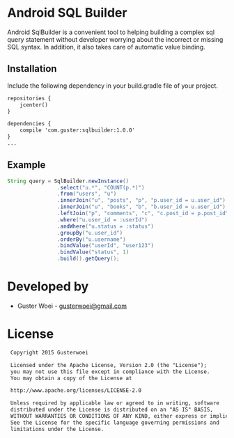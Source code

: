 # Android SQL Builder
Android SqlBuilder is a convenient tool to helping building a complex sql query statement
without developer worrying about the incorrect or missing SQL syntax. In addition, it also
takes care of automatic value binding.

## Installation
Include the following dependency in your build.gradle file of your project.

```xml
repositories {
    jcenter()
}

dependencies {
    compile 'com.guster:sqlbuilder:1.0.0'
}
...
```

## Example

```java
String query = SqlBuilder.newInstance()
                .select("u.*", "COUNT(p.*)")
                .from("users", "u")
                .innerJoin("u", "posts", "p", "p.user_id = u.user_id")
                .innerJoin("u", "books", "b", "b.user_id = u.user_id")
                .leftJoin("p", "comments", "c", "c.post_id = p.post_id")
                .where("u.user_id = :userId")
                .andWhere("u.status = :status")
                .groupBy("u.user_id")
                .orderBy("u.username")
                .bindValue("userId", "user123")
                .bindValue("status", 1)
                .build().getQuery();
```

# Developed by
* Guster Woei - <gusterwoei@gmail.com>

# License
```xml
 Copyright 2015 Gusterwoei

 Licensed under the Apache License, Version 2.0 (the "License");
 you may not use this file except in compliance with the License.
 You may obtain a copy of the License at

 http://www.apache.org/licenses/LICENSE-2.0

 Unless required by applicable law or agreed to in writing, software
 distributed under the License is distributed on an "AS IS" BASIS,
 WITHOUT WARRANTIES OR CONDITIONS OF ANY KIND, either express or implied.
 See the License for the specific language governing permissions and
 limitations under the License.
```


